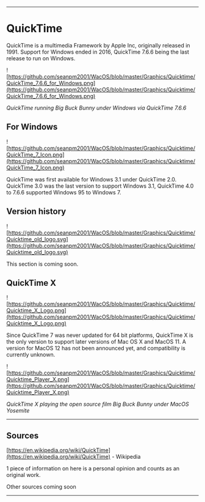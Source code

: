 
***

# QuickTime

QuickTime is a multimedia Framework by Apple Inc, originally released in 1991. Support for Windows ended in 2016, QuickTime 7.6.6 being the last release to run on Windows.

![https://github.com/seanpm2001/WacOS/blob/master/Graphics/Quicktime/QuickTime_7.6.6_for_Windows.png](https://github.com/seanpm2001/WacOS/blob/master/Graphics/Quicktime/QuickTime_7.6.6_for_Windows.png)

_QuickTime running Big Buck Bunny under Windows via QuickTime 7.6.6_

## For Windows

![https://github.com/seanpm2001/WacOS/blob/master/Graphics/Quicktime/QuickTime_7_Icon.png](https://github.com/seanpm2001/WacOS/blob/master/Graphics/Quicktime/QuickTime_7_Icon.png)

QuickTime was first available for Windows 3.1 under QuickTime 2.0. QuickTime 3.0 was the last version to support Windows 3.1, QuickTime 4.0 to 7.6.6 supported Windows 95 to Windows 7.

## Version history

![https://github.com/seanpm2001/WacOS/blob/master/Graphics/Quicktime/Quicktime_old_logo.svg](https://github.com/seanpm2001/WacOS/blob/master/Graphics/Quicktime/Quicktime_old_logo.svg)

This section is coming soon.

## QuickTime X

![https://github.com/seanpm2001/WacOS/blob/master/Graphics/Quicktime/Quicktime_X_Logo.png](https://github.com/seanpm2001/WacOS/blob/master/Graphics/Quicktime/Quicktime_X_Logo.png)

Since QuickTime 7 was never updated for 64 bit platforms, QuickTime X is the only version to support later versions of Mac OS X and MacOS 11. A version for MacOS 12 has not been announced yet, and compatibility is currently unknown.

![https://github.com/seanpm2001/WacOS/blob/master/Graphics/Quicktime/Quicktime_Player_X.png](https://github.com/seanpm2001/WacOS/blob/master/Graphics/Quicktime/Quicktime_Player_X.png)

_QuickTime X playing the open source film Big Buck Bunny under MacOS Yosemite_

***

## Sources

[https://en.wikipedia.org/wiki/QuickTime](https://en.wikipedia.org/wiki/QuickTime) - Wikipedia

1 piece of information on here is a personal opinion and counts as an original work.

Other sources coming soon

***

